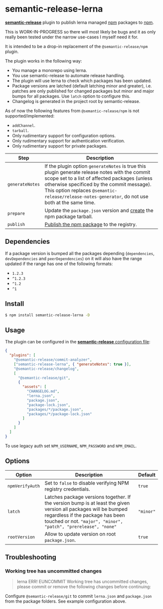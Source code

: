 # semantic-release-lerna

[**semantic-release**](https://github.com/semantic-release/semantic-release) plugin to publish lerna managed [npm](https://github.com/lerna/lerna) packages to [npm](https://www.npmjs.com).

This is WORK-IN-PROGRESS so there will most likely be bugs and it as only really been tested under the narrow use-cases I myself need it for.

It is intended to be a drop-in replacement of the `@semantic-release/npm` plugin.

The plugin works in the following way:

- You manage a monorepo using lerna.
- You use semantic-release to automate release handling.
- The plugin will use lerna to check which packages has been updated.
- Package versions are latched (default latching minor and greater), i.e. patches are only published for changed packages but minor and major bumps for all packages. Use `latch` option to configure this.
- Changelog is generated in the project root by semantic-release.

As of now the following features from `@semantic-release/npm` is not supported/implemented:

- `addChannel`.
- `tarball`.
- Only rudimentary support for configuration options.
- Only rudimentary support for authentication verification.
- Only rudimentary support for private packages.

| Step            | Description                                                                                                                                                                                                                                                                                       |
| --------------- | ------------------------------------------------------------------------------------------------------------------------------------------------------------------------------------------------------------------------------------------------------------------------------------------------- |
| `generateNotes` | If the plugin option `generateNotes` is true this plugin generate release notes with the commit scope set to a list of affected packages (unless otherwise specificed by the commit message). This option replaces `@semantic-release/release-notes-generator`, do not use both at the same time. |
| `prepare`       | Update the `package.json` version and [create](https://docs.npmjs.com/cli/pack) the npm package tarball.                                                                                                                                                                                          |
| `publish`       | [Publish the npm package](https://docs.npmjs.com/cli/publish) to the registry.                                                                                                                                                                                                                    |

## Dependencies

If a package version is bumped all the packages depending (`dependencies`, `devDependencies` and `peerDependencies`) on it will also have the range updated if the range has one of the following formats:

- `1.2.3`
- `^1.2.3`
- `^1.2`
- `^1`

## Install

```bash
$ npm install semantic-release-lerna -D
```

## Usage

The plugin can be configured in the [**semantic-release** configuration file](https://github.com/semantic-release/semantic-release/blob/master/docs/usage/configuration.md#configuration):

```json
{
  "plugins": [
    "@semantic-release/commit-analyzer",
    ["semantic-release-lerna", { "generateNotes": true }],
    "@semantic-release/changelog",
    [
      "@semantic-release/git",
      {
        "assets": [
          "CHANGELOG.md",
          "lerna.json",
          "package.json",
          "package-lock.json",
          "packages/*/package.json",
          "packages/*/package-lock.json"
        ]
      }
    ]
  ]
}
```

To use legacy auth set `NPM_USERNAME`, `NPM_PASSWORD` and `NPM_EMAIL`.

## Options

| Option          | Description                                                                                                                                                                                             | Default   |
| --------------- | ------------------------------------------------------------------------------------------------------------------------------------------------------------------------------------------------------- | --------- |
| `npmVerifyAuth` | Set to `false` to disable verifying NPM registry credentials.                                                                                                                                           | `true`    |
| `latch`         | Latches package versions together. If the version bump is at least the given version all packages will be bumped regardless if the package has been touched or not. `"major", "minor", "patch", "prerelease", "none"` | `"minor"` |
| `rootVersion`   | Allow to update version on root `package.json`.                                                                                                                                                         | `true`    |

## Troubleshooting

### Working tree has uncommitted changes

> lerna ERR! EUNCOMMIT Working tree has uncommitted changes, please commit or remove the following changes before continuing:

Configure `@semantic-release/git` to commit `lerna.json` and `package.json` from the package folders.
See example configuration above.
